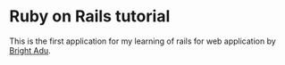 # Ruby on Rails tutorial
This is the first application for my learning of rails for web application by [Bright Adu](aduton2000@yahoo.co.uk).
